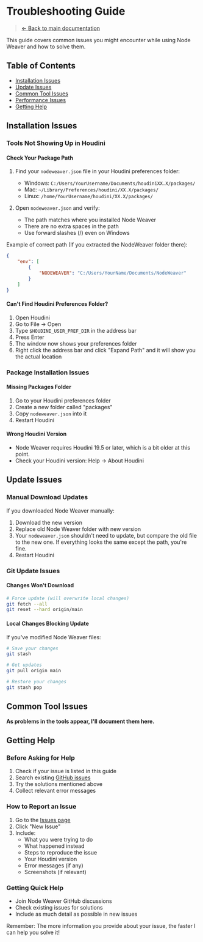 # Troubleshooting Guide

> [← Back to main documentation](../README.md)

This guide covers common issues you might encounter while using Node Weaver and how to solve them.

## Table of Contents
- [Installation Issues](#installation-issues)
- [Update Issues](#update-issues)
- [Common Tool Issues](#common-tool-issues)
- [Performance Issues](#performance-issues)
- [Getting Help](#getting-help)

## Installation Issues

### Tools Not Showing Up in Houdini

#### Check Your Package Path
1. Find your `nodeweaver.json` file in your Houdini preferences folder:
   - Windows: `C:/Users/YourUsername/Documents/houdiniXX.X/packages/`
   - Mac: `~/Library/Preferences/houdini/XX.X/packages/`
   - Linux: `/home/YourUsername/houdini/XX.X/packages/`

2. Open `nodeweaver.json` and verify:
   - The path matches where you installed Node Weaver
   - There are no extra spaces in the path
   - Use forward slashes (/) even on Windows

Example of correct path (If you extracted the NodeWeaver folder there):
```json
{
    "env": [
        {
            "NODEWEAVER": "C:/Users/YourName/Documents/NodeWeaver"
        }
    ]
}
```

#### Can't Find Houdini Preferences Folder?
1. Open Houdini
2. Go to File → Open
3. Type `$HOUDINI_USER_PREF_DIR` in the address bar
4. Press Enter
5. The window now shows your preferences folder
6. Right click the address bar and click "Expand Path" and it will show you the actual location

### Package Installation Issues

#### Missing Packages Folder
1. Go to your Houdini preferences folder
2. Create a new folder called "packages"
3. Copy `nodeweaver.json` into it
4. Restart Houdini

#### Wrong Houdini Version
- Node Weaver requires Houdini 19.5 or later, which is a bit older at this point.
- Check your Houdini version: Help → About Houdini

## Update Issues

### Manual Download Updates
If you downloaded Node Weaver manually:
1. Download the new version
2. Replace old Node Weaver folder with new version
3. Your `nodeweaver.json` shouldn't need to update, but compare the old file to the new one.
   If everything looks the same except the path, you're fine.
4. Restart Houdini

### Git Update Issues

#### Changes Won't Download
```bash
# Force update (will overwrite local changes)
git fetch --all
git reset --hard origin/main
```

#### Local Changes Blocking Update
If you've modified Node Weaver files:
```bash
# Save your changes
git stash

# Get updates
git pull origin main

# Restore your changes
git stash pop
```

## Common Tool Issues

**As problems in the tools appear, I'll document them here.**

## Getting Help

### Before Asking for Help
1. Check if your issue is listed in this guide
2. Search existing [GitHub issues](https://github.com/EJaworenko/Node-Weaver/issues)
3. Try the solutions mentioned above
4. Collect relevant error messages

### How to Report an Issue
1. Go to the [Issues page](https://github.com/EJaworenko/Node-Weaver/issues)
2. Click "New Issue"
3. Include:
   - What you were trying to do
   - What happened instead
   - Steps to reproduce the issue
   - Your Houdini version
   - Error messages (if any)
   - Screenshots (if relevant)

### Getting Quick Help
- Join Node Weaver GitHub discussions
- Check existing issues for solutions
- Include as much detail as possible in new issues

Remember: The more information you provide about your issue, the faster I can help you solve it!
